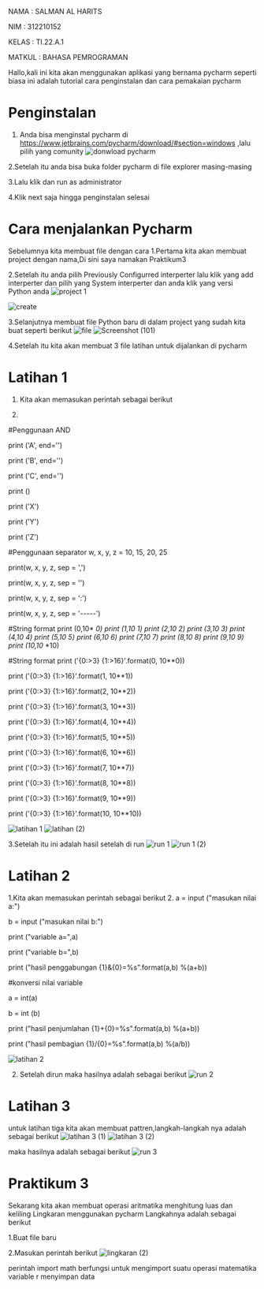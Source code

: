 NAMA   : SALMAN AL HARITS

NIM    : 312210152

KELAS  : TI.22.A.1

MATKUL : BAHASA PEMROGRAMAN

Hallo,kali ini kita akan menggunakan aplikasi yang bernama pycharm
seperti biasa ini adalah tutorial cara penginstalan dan cara pemakaian pycharm

# Penginstalan
1. Anda bisa menginstal pycharm  di https://www.jetbrains.com/pycharm/download/#section=windows ,lalu pilih yang comunity
  ![donwload pycharm](https://user-images.githubusercontent.com/115677440/199348035-9a98cc4a-51e5-412f-9062-dde6764e2ab2.png)
  
2.Setelah itu anda bisa buka folder pycharm di file explorer masing-masing

3.Lalu klik dan run as administrator

4.Klik next saja hingga penginstalan selesai

# Cara menjalankan Pycharm
Sebelumnya kita membuat file dengan cara
1.Pertama kita akan membuat project dengan nama,Di sini saya namakan Praktikum3

2.Setelah itu anda pilih Previously Configurred interperter lalu klik yang add interperter
  dan pilih yang System interperter dan anda klik yang versi Python anda
  ![project 1](https://user-images.githubusercontent.com/115677440/199350622-56869658-7578-44a5-9221-f59354484d0b.png)

  ![create](https://user-images.githubusercontent.com/115677440/199350444-78c6a4e8-ed9b-4a59-845b-758803f49413.png)

3.Selanjutnya membuat file Python baru di dalam project yang sudah kita buat seperti berikut
![file](https://user-images.githubusercontent.com/115677440/199350724-d844ea9c-dbbb-46e6-b68e-06cf3bdf536b.png)
![Screenshot (101)](https://user-images.githubusercontent.com/115677440/199350842-2b050414-db33-4142-87c7-b8c1ce2c4df8.png)

4.Setelah itu kita akan membuat 3 file latihan untuk dijalankan di pycharm

# Latihan 1
1. Kita akan memasukan perintah sebagai berikut

2.
#Penggunaan AND

print ('A', end='')

print ('B', end='')

print ('C', end='')

print ()

print ('X')

print ('Y')

print ('Z')

#Penggunaan separator
w, x, y, z = 10, 15, 20, 25

print(w, x, y, z, sep = ',')

print(w, x, y, z, sep = '')

print(w, x, y, z, sep = ':')

print(w, x, y, z, sep = '-----')

#String format
print (0,10* *0)
print (1,10* *1)
print (2,10* *2)
print (3,10* *3)
print (4,10* *4)
print (5,10* *5)
print (6,10* *6)
print (7,10* *7)
print (8,10* *8)
print (9,10* *9)
print (10,10* *10)

#String format
print ('{0:>3} {1:>16}'.format(0, 10**0))

print ('{0:>3} {1:>16}'.format(1, 10**1))

print ('{0:>3} {1:>16}'.format(2, 10**2))

print ('{0:>3} {1:>16}'.format(3, 10**3))

print ('{0:>3} {1:>16}'.format(4, 10**4))

print ('{0:>3} {1:>16}'.format(5, 10**5))

print ('{0:>3} {1:>16}'.format(6, 10**6))

print ('{0:>3} {1:>16}'.format(7, 10**7))

print ('{0:>3} {1:>16}'.format(8, 10**8))

print ('{0:>3} {1:>16}'.format(9, 10**9))

print ('{0:>3} {1:>16}'.format(10, 10**10))

![latihan 1](https://user-images.githubusercontent.com/115677440/199351020-19c51231-e514-4700-a095-53a099b3cd0f.png)
![latihan (2)](https://user-images.githubusercontent.com/115677440/199351006-de52ab9b-f5d6-4a3e-82c7-0944158402dd.png)

3.Setelah itu ini adalah hasil setelah di run
![run 1](https://user-images.githubusercontent.com/115677440/199351376-f60b57f2-547f-479b-86ec-e6ef7897efc1.png)
![run 1 (2)](https://user-images.githubusercontent.com/115677440/199351366-fc4de54d-fade-4fba-a1a2-70f4f64d169d.png)

# Latihan 2
1.Kita akan memasukan perintah sebagai berikut
2.
a = input ("masukan nilai a:")

b = input ("masukan nilai b:")

print ("variable a=",a)

print ("variable b=",b)

print ("hasil penggabungan {1}&{0}=%s".format(a,b) %(a+b))

#konversi nilai variable

a = int(a)

b = int (b)

print ("hasil penjumlahan {1}+{0}=%s".format(a,b) %(a+b))

print ("hasil pembagian {1}/{0}=%s".format(a,b) %(a/b))

![latihan 2](https://user-images.githubusercontent.com/115677440/199351754-9fbd1b57-290d-48c0-aac6-42c97aed49e7.png)

2. Setelah dirun maka hasilnya adalah sebagai berikut
   ![run 2](https://user-images.githubusercontent.com/115677440/199351854-062857b3-de6b-4062-86c3-bf9e8df46418.png)

# Latihan 3
untuk latihan tiga kita akan membuat pattren,langkah-langkah nya adalah sebagai berikut
![latihan 3 (1)](https://user-images.githubusercontent.com/115677440/199352245-233fcf53-f325-443a-9e1e-d89004074d6e.png)
![latihan 3 (2)](https://user-images.githubusercontent.com/115677440/199352255-7493ab35-7c1a-4896-8485-dc2ab356df0d.png)

maka hasilnya adalah sebagai berikut
![run 3](https://user-images.githubusercontent.com/115677440/199352329-4471ee0c-99eb-42f6-a9d4-2e8879ba232a.png)

# Praktikum 3
Sekarang kita akan membuat operasi aritmatika menghitung luas dan keliling Lingkaran menggunakan pycharm
Langkahnya adalah sebagai berikut

1.Buat file baru

2.Masukan perintah berikut
![lingkaran (2)](https://user-images.githubusercontent.com/115677440/199352599-ff640dce-40e0-4a0a-a4f5-3989203ef61e.png)

perintah import math berfungsi untuk mengimport suatu operasi matematika
variable r menyimpan data 

